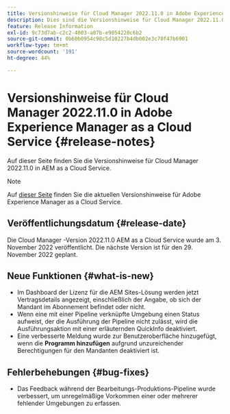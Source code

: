 ```yaml
---
title: Versionshinweise für Cloud Manager 2022.11.0 in Adobe Experience Manager as a Cloud Service
description: Dies sind die Versionshinweise für Cloud Manager 2022.11.0 in AEM as a Cloud Service.
feature: Release Information
exl-id: 9c73d7ab-c2c2-4803-a07b-e9054220c6b2
source-git-commit: 0b60b0954c98c5d10227b4db002e3c70f47b6901
workflow-type: tm+mt
source-wordcount: '191'
ht-degree: 44%

---
```



# Versionshinweise für Cloud Manager 2022.11.0 in Adobe Experience Manager as a Cloud Service {#release-notes}

Auf dieser Seite finden Sie die Versionshinweise für Cloud Manager 2022.11.0 in AEM as a Cloud Service.

>[!NOTE]
>
>Auf [dieser Seite](/help/release-notes/release-notes-cloud/release-notes-current.md) finden Sie die aktuellen Versionshinweise für Adobe Experience Manager as a Cloud Service.

## Veröffentlichungsdatum {#release-date}

Die Cloud Manager -Version 2022.11.0 AEM as a Cloud Service wurde am 3. November 2022 veröffentlicht. Die nächste Version ist für den 29. November 2022 geplant.

## Neue Funktionen {#what-is-new}

* Im Dashboard der Lizenz für die AEM Sites-Lösung werden jetzt Vertragsdetails angezeigt, einschließlich der Angabe, ob sich der Mandant im Abonnement befindet oder nicht.
* Wenn eine mit einer Pipeline verknüpfte Umgebung einen Status aufweist, der die Ausführung der Pipeline nicht zulässt, wird die Ausführungsaktion mit einer erläuternden QuickInfo deaktiviert.
* Eine verbesserte Meldung wurde zur Benutzeroberfläche hinzugefügt, wenn die **Programm hinzufügen** aufgrund unzureichender Berechtigungen für den Mandanten deaktiviert ist.

## Fehlerbehebungen {#bug-fixes}

* Das Feedback während der Bearbeitungs-Produktions-Pipeline wurde verbessert, um unregelmäßige Vorkommen einer oder mehrerer fehlender Umgebungen zu erfassen.
